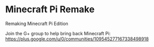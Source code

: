 # Minecraft Pi Remake
Remaking Minecraft Pi Edition

Join the G+ group to help bring back Minecraft Pi: https://plus.google.com/u/0/communities/109545277167338498918
